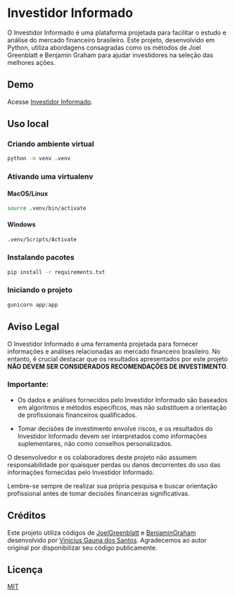 # Investidor Informado

O Investidor Informado é uma plataforma projetada para facilitar o estudo e análise do mercado financeiro brasileiro. Este projeto, desenvolvido em Python, utiliza abordagens consagradas como os métodos de Joel Greenblatt e Benjamin Graham para ajudar investidores na seleção das melhores ações.

## Demo

Acesse [Investidor Informado](https://investidor-informado.onrender.com/).

## Uso local

### Criando ambiente virtual
```bash
python -m venv .venv
```

### Ativando uma virtualenv

#### MacOS/Linux
```bash
source .venv/bin/activate
```

#### Windows
```bash
.venv/Scripts/Activate
```

### Instalando pacotes
```bash
pip install -r requirements.txt
```

### Iniciando o projeto
```bash
gunicorn app:app
```

## Aviso Legal

O Investidor Informado é uma ferramenta projetada para fornecer informações e análises relacionadas ao mercado financeiro brasileiro. No entanto, é crucial destacar que os resultados apresentados por este projeto **NÃO DEVEM SER CONSIDERADOS RECOMENDAÇÕES DE INVESTIMENTO**.

### Importante:

- Os dados e análises fornecidos pelo Investidor Informado são baseados em algoritmos e métodos específicos, mas não substituem a orientação de profissionais financeiros qualificados.

- Tomar decisões de investimento envolve riscos, e os resultados do Investidor Informado devem ser interpretados como informações suplementares, não como conselhos personalizados.

O desenvolvedor e os colaboradores deste projeto não assumem responsabilidade por quaisquer perdas ou danos decorrentes do uso das informações fornecidas pelo Investidor Informado.

Lembre-se sempre de realizar sua própria pesquisa e buscar orientação profissional antes de tomar decisões financeiras significativas.

## Créditos

Este projeto utiliza códigos de [JoelGreenblatt](https://github.com/vgsnts/JoelGreenblatt) e [BenjaminGraham](https://github.com/vgsnts/BenjaminGraham) desenvolvido por [Vinicius Gauna dos Santos](https://github.com/vgsnts). Agradecemos ao autor original por disponibilizar seu código publicamente.

## Licença

[MIT](https://choosealicense.com/licenses/mit/)